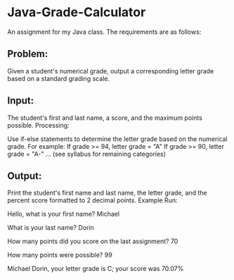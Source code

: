 # Java-Grade-Calculator

An assignment for my Java class. The requirements are as follows:

## Problem:

Given a student's numerical grade, output a corresponding letter grade based on a standard grading scale.
## Input:

The student's first and last name, a score, and the maximum points possible. 
Processing:

Use if-else statements to determine the letter grade based on the numerical grade.
For example:
If grade >= 94, letter grade = "A"
If grade >= 90, letter grade = "A-"
... (see syllabus for remaining categories)
## Output:

 Print the student's first name and last name, the letter grade, and the percent score formatted to 2 decimal points.
Example Run:

Hello, what is your first name? Michael

What is your last name? Dorin

How many points did you score on the last assignment? 70

How many points were possible? 99

Michael Dorin, your letter grade is C; your score was 70.07%
